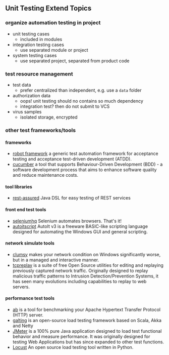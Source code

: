 ## Unit Testing Extend Topics

### organize automation testing in project
* unit testing cases
  * included in modules
* integration testing cases
  * use separated module or project
* system testing cases
  * use separated project, separated from product code

### test resource management
* test data
  * prefer centralized than independent, e.g. use a `data` folder
* authorization data
  * oops! unit testing should no contains so much dependency
  * integration test? then do not submit to VCS
* virus samples
  * isolated storage, encrypted

### other test frameworks/tools

#### frameworks
* [robot framework](http://robotframework.org) a generic test automation framework for acceptance testing and acceptance test-driven development (ATDD).
* [cucumber](https://cucumber.io/docs/reference) a tool that supports Behaviour-Driven Development (BDD) - a software development process that aims to enhance software quality and reduce maintenance costs.

#### tool libraries
* [rest-assured](https://github.com/rest-assured/rest-assured) Java DSL for easy testing of REST services

#### front end test tools
* [seleniumhq](http://www.seleniumhq.org/) Selenium automates browsers. That's it!
* [autoitscript](https://www.autoitscript.com/site/autoit/) AutoIt v3 is a freeware BASIC-like scripting language designed for automating the Windows GUI and general scripting.

#### network simulate tools
* [clumsy](http://jagt.github.io/clumsy/index.html) makes your network condition on Windows significantly worse, but in a managed and interactive manner.
* [tcpreplay](http://tcpreplay.appneta.com/) is a suite of free Open Source utilities for editing and replaying previously captured network	traffic. Originally designed to replay malicious traffic patterns to Intrusion Detection/Prevention Systems, it has seen many evolutions including capabilities to replay to web servers.

#### performance test tools
* [ab](http://httpd.apache.org/docs/2.4/programs/ab.html) is a tool for benchmarking your Apache Hypertext Transfer Protocol (HTTP) server.
* [galting](http://gatling.io/) is an open-source load testing framework based on Scala, Akka and Netty
* [JMeter](http://jmeter.apache.org/) is a 100% pure Java application designed to load test functional behavior and measure performance. It was originally designed for testing Web Applications but has since expanded to other test functions.
* [Locust](http://locust.io/) An open source load testing tool written in Python.
